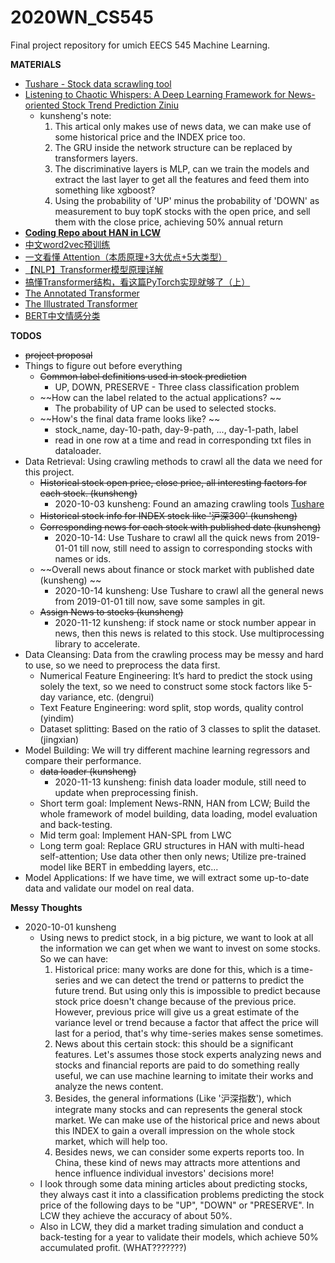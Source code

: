 # 2020WN_CS545
Final project repository for umich EECS 545 Machine Learning. 

**MATERIALS**
- [Tushare - Stock data scrawling tool](https://tushare.pro/register?reg=395357)
- [Listening to Chaotic Whispers: A Deep Learning Framework for News-oriented Stock Trend Prediction
Ziniu](https://arxiv.org/pdf/1712.02136v3.pdf)
  - kunsheng's note:
    1. This artical only makes use of news data, we can make use of some historical price and the INDEX price too.
    2. The GRU inside the network structure can be replaced by transformers layers.
    3. The discriminative layers is MLP, can we train the models and extract the last layer to get all the features and feed them into something like xgboost?
    4. Using the probability of 'UP' minus the probability of 'DOWN' as measurement to buy topK stocks with the open price, and sell them with the close price, achieving 50% annual return
- **[Coding Repo about HAN in LCW](https://github.com/Pie33000/stock-prediction)**
- [中文word2vec预训练](https://github.com/Embedding/Chinese-Word-Vectors)
- [一文看懂 Attention（本质原理+3大优点+5大类型）](https://zhuanlan.zhihu.com/p/91839581)
- [【NLP】Transformer模型原理详解](https://zhuanlan.zhihu.com/p/44121378)  
- [搞懂Transformer结构，看这篇PyTorch实现就够了（上）](https://zhuanlan.zhihu.com/p/48731949)
- [The Annotated Transformer](https://nlp.seas.harvard.edu/2018/04/03/attention.html)
- [The Illustrated Transformer](http://jalammar.github.io/illustrated-transformer/)
- [BERT中文情感分类](https://github.com/Toyhom/Hei_Dong/tree/master/Project/%E4%B8%AD%E6%96%87%E6%96%87%E6%9C%AC%E5%88%86%E7%B1%BB)

**TODOS**
- ~~project proposal~~  
- Things to figure out before everything
  - ~~Common label definitions used in stock prediction~~
    - UP, DOWN, PRESERVE - Three class classification problem
  - ~~How can the label related to the actual applications? ~~
    - The probability of UP can be used to selected stocks. 
  - ~~How's the final data frame looks like? ~~
    - stock_name, day-10-path, day-9-path, ..., day-1-path, label
    - read in one row at a time and read in corresponding txt files in dataloader.
- Data Retrieval: Using crawling methods to crawl all the data we need for this project.  
  - ~~Historical stock open price, close price, all interesting factors for each stock. (kunsheng)~~
    - 2020-10-03 kunsheng: Found an amazing crawling tools [Tushare](https://tushare.pro/register?reg=395357)
  - ~~Historical stock info for INDEX stock like '沪深300' (kunsheng)~~
  - ~~Corresponding news for each stock with published date (kunsheng)~~
    - 2020-10-14: Use Tushare to crawl all the quick news from 2019-01-01 till now, still need to assign to corresponding stocks with names or ids.
  - ~~Overall news about finance or stock market with published date (kunsheng) ~~
    - 2020-10-14 kunsheng: Use Tushare to crawl all the general news from 2019-01-01 till now, save some samples in git.
  - ~~Assign News to stocks (kunsheng)~~
    - 2020-11-12 kunsheng: if stock name or stock number appear in news, then this news is related to this stock. Use multiprocessing library to accelerate. 
- Data Cleansing: Data from the crawling process may be messy and hard to use, so we need to
preprocess the data first.  
  - Numerical Feature Engineering: It’s hard to predict the stock using solely the text, so we need to
construct some stock factors like 5-day variance, etc.  (dengrui)
  - Text Feature Engineering: word split, stop words, quality control (yindim)
  - Dataset splitting: Based on the ratio of 3 classes to split the dataset. (jingxian)
- Model Building: We will try different machine learning regressors and compare their performance.
  - ~~data loader (kunsheng)~~
    - 2020-11-13 kunsheng: finish data loader module, still need to update when preprocessing finish.
  - Short term goal: Implement News-RNN, HAN from LCW; Build the whole framework of model building, data loading, model evaluation and back-testing.
  - Mid term goal: Implement HAN-SPL from LWC
  - Long term goal: Replace GRU structures in HAN with multi-head self-attention; Use data other then only news; Utilize pre-trained model like BERT in embedding layers, etc...
- Model Applications: If we have time, we will extract some up-to-date data and validate our model
on real data.  

**Messy Thoughts**

- 2020-10-01 kunsheng
  - Using news to predict stock, in a big picture, we want to look at all the information we can get when we want to invest on some stocks. So we can have:
    1. Historical price: many works are done for this, which is a time-series and we can detect the trend or patterns to predict the future trend. But using only this is impossible to predict because stock price doesn't change because of the previous price. However, previous price will give us a great estimate of the variance level or trend because a factor that affect the price will last for a period, that's why time-series makes sense sometimes.
    2. News about this certain stock: this should be a significant features. Let's assumes those stock experts analyzing news and stocks and financial reports are paid to do something really useful, we can use machine learning to imitate their works and analyze the news content.
    3. Besides, the general informations (Like '沪深指数'), which integrate many stocks and can represents the general stock market. We can make use of the historical price and news about this INDEX to gain a overall impression on the whole stock market, which will help too.
    4. Besides news, we can consider some experts reports too. In China, these kind of news may attracts more attentions and hence influence individual investors' decisions more! 
  - I look through some data mining articles about predicting stocks, they always cast it into a classification problems predicting the stock price of the following days to be "UP", "DOWN" or "PRESERVE". In LCW they achieve the accuracy of about 50%.
  - Also in LCW, they did a market trading simulation and conduct a back-testing for a year to validate their models, which achieve 50% accumulated profit. (WHAT???????)

